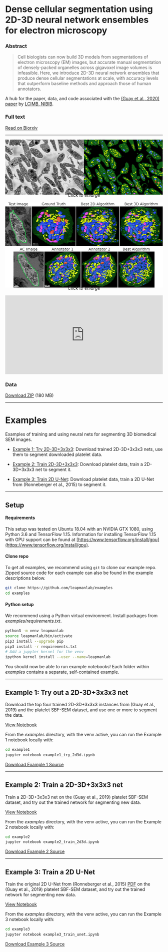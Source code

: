 
# Dense cellular segmentation using 2D-3D neural network ensembles for electron microscopy

### Abstract

>  Cell biologists can now build 3D models from segmentations of electron microscopy (EM) images, but accurate manual segmentation of densely-packed organelles across gigavoxel image volumes is infeasible. Here, we introduce 2D-3D neural network ensembles that produce dense cellular segmentations at scale, with accuracy levels that outperform baseline methods and approach those of human annotators.

A hub for the paper, data, and code associated with the [(Guay et al., 2020) paper](https://biorxiv.org/cgi/content/short/2020.01.05.895003v3) by [LCIMB, NIBIB](https://www.nibib.nih.gov/labs-at-nibib/laboratory-cellular-imaging-and-macromolecular-biophysics-lcimb).

### Full text

[Read on Biorxiv](https://biorxiv.org/cgi/content/short/2020.01.05.895003v3)

---

<div style="text-align: center">
<a href="fig1.png"><img src="fig1_thumb.jpg"></a>
<p style="margin-top: -10px; margin-bottom: 15px;"><i>Click to enlarge</i></p>
<a href="fig2.png"><img src="fig2_thumb.jpg"></a>
<p style="margin-top: -10px; margin-bottom: 15px;"><i>Click to enlarge</i></p>
    <div style="position: relative; max-width: 2000px; max-height: 1000px; width: 100%; height: 0; padding-bottom: 50%;">
    <iframe style="position: absolute; width: 100%; height: 100%; left: 0; top: 0;" width="600" height="300" src="https://www.youtube.com/embed/ch9uEl9FbNI" frameborder="0" allow="accelerometer; autoplay; encrypted-media; gyroscope; picture-in-picture" allowfullscreen></iframe>
    </div>
</div>

### Data

[Download ZIP](https://www.dropbox.com/s/68yclbraqq1diza/platelet_data_1219.zip) (180 MB)

---

# Examples

Examples of training and using neural nets for segmenting 3D biomedical SEM images.

* [Example 1: Try 2D-3D+3x3x3](example1_try_2d3d.html): Download trained 2D-3D+3x3x3 nets, use them to segment downloaded platelet data.

* [Example 2: Train 2D-3D+3x3x3](example2_train_2d3d.html): Download platelet data, train a 2D-3D+3x3x3 net to segment it.

* [Example 3: Train 2D U-Net](example3_train_unet.html): Download platelet data, train a 2D U-Net from (Ronneberger et al., 2015) to segment it. 

---

## Setup

#### Requirements

This setup was tested on Ubuntu 18.04 with an NVIDIA GTX 1080, using Python 3.6 and TensorFlow 1.15. Information for installing TensorFlow 1.15 with GPU support can be found at [https://www.tensorflow.org/install/gpu](https://www.tensorflow.org/install/gpu).

#### Clone repo

To get all examples, we recommend using `git` to clone our example repo. Zipped source code for each example can also be found in the example descriptions below.

```bash
git clone https://github.com/leapmanlab/examples
cd examples
```

#### Python setup

We recommend using a Python virtual environment. Install packages from _examples/requirements.txt_.

```bash
python3 -m venv leapmanlab
source leapmanlab/bin/activate
pip3 install --upgrade pip
pip3 install -r requirements.txt
# Add a jupyter kernel for the venv
ipython kernel install --user --name=leapmanlab
```

You should now be able to run example notebooks! Each folder within _examples_ contains a separate, self-contained example.

---

## Example 1: Try out a 2D-3D+3x3x3 net

Download the top four trained 2D-3D+3x3x3 instances from (Guay et al., 2019) and the platelet SBF-SEM dataset, and use one or more to segment the data.

[View Notebook](example1_try_2d3d.html)

From the _examples_ directory, with the venv active, you can run the Example 1 notebook locally with:

```bash
cd example1
jupyter notebook example1_try_2d3d.ipynb
```

[Download Example 1 Source](https://www.dropbox.com/s/tmpeg1oofk2zxjv/example1_0105.zip?dl=1)

---

## Example 2: Train a 2D-3D+3x3x3 net

Train a 2D-3D+3x3x3 net on the (Guay et al., 2019) platelet SBF-SEM dataset, and try out
the trained network for segmenting new data.

[View Notebook](example2_train_2d3d.html)

From the _examples_ directory, with the venv active, you can run the Example 2 notebook locally with:

```bash
cd example2
jupyter notebook example2_train_2d3d.ipynb
```

[Download Example 2 Source](https://www.dropbox.com/s/wq6tfzfrabg2k8b/example2_0105.zip?dl=1)


---

## Example 3: Train a 2D U-Net

Train the original 2D U-Net from (Ronneberger et al., 2015) [PDF](https://arxiv.org/pdf/1505.04597.pdf) on the (Guay et al., 2019) platelet SBF-SEM dataset, and try out the trained network for segmenting new data.

[View Notebook](example3_train_unet.html)

From the _examples_ directory, with the venv active, you can run the Example 3 notebook locally with:

```bash
cd example3
jupyter notebook example3_train_unet.ipynb
```

[Download Example 3 Source](https://www.dropbox.com/s/0toqhb6tbsny01y/example3_0105.zip?dl=1)

